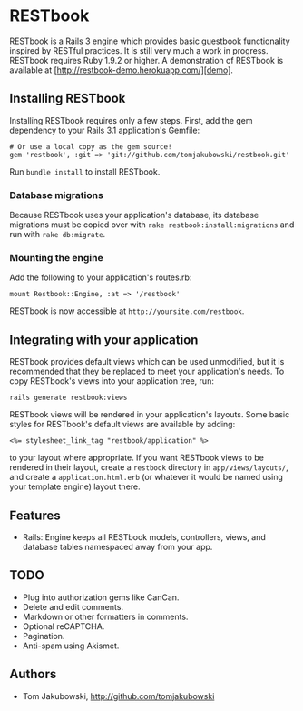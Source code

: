 # RESTbook

RESTbook is a Rails 3 engine which provides basic guestbook functionality
inspired by RESTful practices. It is still very much a work in progress.
RESTbook requires Ruby 1.9.2 or higher. A demonstration of RESTbook is available
at [http://restbook-demo.herokuapp.com/][demo].

## Installing RESTbook

Installing RESTbook requires only a few steps. First, add the gem dependency
to your Rails 3.1 application's Gemfile:

    # Or use a local copy as the gem source!
    gem 'restbook', :git => 'git://github.com/tomjakubowski/restbook.git'
    
Run `bundle install` to install RESTbook.

### Database migrations

Because RESTbook uses your application's database, its database migrations
must be copied over with `rake restbook:install:migrations` and run with `rake db:migrate`.

### Mounting the engine

Add the following to your application's routes.rb:

    mount Restbook::Engine, :at => '/restbook'

RESTbook is now accessible at `http://yoursite.com/restbook`.

## Integrating with your application

RESTbook provides default views which can be used unmodified, but it is
recommended that they be replaced to meet your application's needs. To copy
RESTbook's views into your application tree, run:

    rails generate restbook:views

RESTbook views will be rendered in your application's layouts. Some basic
styles for RESTbook's default views are available by adding:

    <%= stylesheet_link_tag "restbook/application" %>

to your layout where appropriate. If you want RESTbook views to be rendered
in their layout, create a `restbook` directory in `app/views/layouts/`, and
create a `application.html.erb` (or whatever it would be named using your
template engine) layout there.

## Features

- Rails::Engine keeps all RESTbook models, controllers, views, and database
  tables namespaced away from your app.

## TODO

- Plug into authorization gems like CanCan.
- Delete and edit comments.
- Markdown or other formatters in comments.
- Optional reCAPTCHA.
- Pagination.
- Anti-spam using Akismet.

## Authors

- Tom Jakubowski, http://github.com/tomjakubowski

[demo]: http://restbook-demo.herokuapp.com/